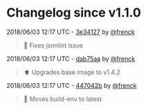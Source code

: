 # Changelog since v1.1.0

2018/06/03 12:17 UTC - [3e34127](https://github.com/hassio-addons/addon-ftp/commit/3e34127d7002abac411e1822bab634548ebdf9f6) by [@frenck](https://github.com/frenck)
> :shirt: Fixes jsonlint issue 

2018/06/03 12:17 UTC - [dab75aa](https://github.com/hassio-addons/addon-ftp/commit/dab75aacab127b94919b5063d7be984b8fcd4708) by [@frenck](https://github.com/frenck)
> :arrow_up: Upgrades base image to v1.4.2 

2018/06/03 12:17 UTC - [447042b](https://github.com/hassio-addons/addon-ftp/commit/447042b02376751f2c3388245e78d6a5fad931c9) by [@frenck](https://github.com/frenck)
> :rocket: Moves build-env to latest 

